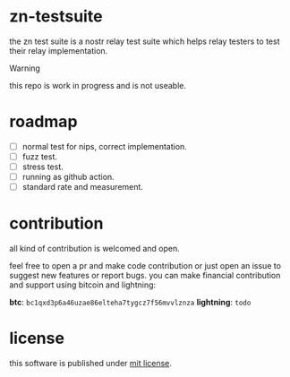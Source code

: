 # zn-testsuite

the zn test suite is a nostr relay test suite which helps relay testers to test their relay implementation.

> [!WARNING]
> this repo is work in progress and is not useable.


# roadmap

- [ ] normal test for nips, correct implementation.
- [ ] fuzz test.
- [ ] stress test.
- [ ] running as github action.
- [ ] standard rate and measurement.

# contribution

all kind of contribution is welcomed and open.

feel free to open a pr and make code contribution or just open an issue to suggest new features or report bugs.
you can make financial contribution and support using bitcoin and lightning:

**btc**: ```bc1qxd3p6a46uzae86elteha7tygcz7f56mvvlznza```
**lightning**: ```todo```

# license

this software is published under [mit license](./LICENSE).
